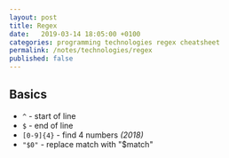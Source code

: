 ```yaml
---
layout: post
title: Regex
date:   2019-03-14 18:05:00 +0100
categories: programming technologies regex cheatsheet
permalink: /notes/technologies/regex
published: false
---
```

## Basics
* `^` - start of line
* `$` - end of line
* `[0-9]{4}` - find 4 numbers _(2018)_
* `"$0"` - replace match with "$match"
